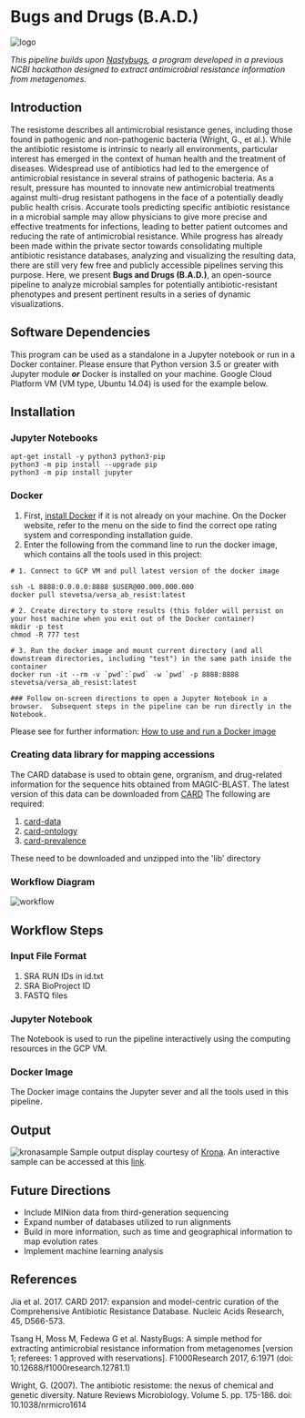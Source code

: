 # Bugs and Drugs (B.A.D.)
![logo](https://github.com/NCBI-Hackathons/Versa_AB_Resist/blob/master/bad%20logo%20w%20text.jpg "logo")

*This pipeline builds upon [Nastybugs](https://github.com/NCBI-Hackathons/MetagenomicAntibioticResistance), a program developed in a previous NCBI hackathon designed to extract antimicrobial resistance information from metagenomes.*

## Introduction

The resistome describes all antimicrobial resistance genes, including those found in pathogenic and non-pathogenic bacteria (Wright, G., et al.). While the antibiotic resistome is intrinsic to nearly all environments, particular interest has emerged in the context of human health and the treatment of diseases. Widespread use of antibiotics had led to the emergence of antimicrobial resistance in several strains of pathogenic bacteria. As a result, pressure has mounted to innovate new antimicrobial treatments against multi-drug resistant pathogens in the face of a potentially deadly public health crisis. Accurate tools predicting specific antibiotic resistance in a microbial sample may allow physicians to give more precise and effective treatments for infections, leading to better patient outcomes and reducing the rate of antimicrobial resistance. While progress has already been made within the private sector towards consolidating multiple antibiotic resistance databases, analyzing and visualizing the resulting data, there are still very few free and publicly accessible pipelines serving this purpose. Here, we present **Bugs and Drugs (B.A.D.)**, an open-source pipeline to analyze microbial samples for potentially antibiotic-resistant phenotypes and present pertinent results in a series of dynamic visualizations. 

## Software Dependencies
This program can be used as a standalone in a Jupyter notebook or run in a Docker container. Please ensure that Python version 3.5 or greater with Jupyter module  _**or**_ Docker is installed on your machine.
Google Cloud Platform VM (VM type, Ubuntu 14.04) is used for the example below.   

## Installation
### Jupyter Notebooks
```
apt-get install -y python3 python3-pip
python3 -m pip install --upgrade pip
python3 -m pip install jupyter 
```
### Docker
1. First, [install Docker](https://docs.docker.com/install/) if it is not already on your machine. On the Docker website, refer to the menu on the side to find the correct ope
rating system and corresponding installation guide.
2. Enter the following from the command line to run the docker image, which contains all the tools used in this project:
```
# 1. Connect to GCP VM and pull latest version of the docker image

ssh -L 8888:0.0.0.0:8888 $USER@00.000.000.000
docker pull stevetsa/versa_ab_resist:latest

# 2. Create directory to store results (this folder will persist on your host machine when you exit out of the Docker container)
mkdir -p test
chmod -R 777 test

# 3. Run the docker image and mount current directory (and all downstream directories, including "test") in the same path inside the container
docker run -it --rm -v `pwd`:`pwd` -w `pwd` -p 8888:8888 stevetsa/versa_ab_resist:latest

### Follow on-screen directions to open a Jupyter Notebook in a browser.  Subsequent steps in the pipeline can be run directly in the Notebook.   
```
Please see for further information: [How to use and run a Docker image](https://github.com/NCBI-Hackathons/Cancer_Epitopes_CSHL/blob/master/doc/Docker.md)

### Creating data library for mapping accessions 
The CARD database is used to obtain gene, orgranism, and drug-related information for the sequence hits obtained from MAGIC-BLAST. The latest version of this data can be downloaded from [CARD](https://card.mcmaster.ca/download)
The following are required: 
1. [card-data](https://card.mcmaster.ca/download/0/broadstreet-v2.0.2.tar.gz)
2. [card-ontology](https://card.mcmaster.ca/download/5/ontology-v2.0.2.tar.gz)
3. [card-prevalence](https://card.mcmaster.ca/download/6/prevalence-v3.0.1.tar.gz)

These need to be downloaded and unzipped into the 'lib' directory 

### Workflow Diagram
![workflow](https://github.com/NCBI-Hackathons/Versa_AB_Resist/blob/master/workflow2.png "Workflow")

## Workflow Steps
### Input File Format

1. SRA RUN IDs in id.txt   
2. SRA BioProject ID  
3. FASTQ files  

### Jupyter Notebook

The Notebook is used to run the pipeline interactively using the computing resources in the GCP VM.  

### Docker Image

The Docker image contains the Jupyter sever and all the tools used in this pipeline.

## Output

![kronasample](https://github.com/NCBI-Hackathons/Versa_AB_Resist/blob/master/krona%20sample.png "Kronasample")
Sample output display courtesy of [Krona](https://github.com/marbl/Krona/wiki).
An interactive sample can be accessed at this [link](http://marbl.github.io/Krona/examples/phymmbl.krona.html?collapse=false&color=true&key=false).

## Future Directions
* Include MINion data from third-generation sequencing
* Expand number of databases utilized to run alignments
* Build in more information, such as time and geographical information to map evolution rates
* Implement machine learning analysis

## References
Jia et al. 2017. CARD 2017: expansion and model-centric curation of the Comprehensive Antibiotic Resistance Database. Nucleic Acids Research, 45, D566-573.

Tsang H, Moss M, Fedewa G et al. NastyBugs: A simple method for extracting antimicrobial resistance information from metagenomes [version 1; referees: 1 approved with reservations]. F1000Research 2017, 6:1971
(doi: 10.12688/f1000research.12781.1)

Wright, G. (2007). The antibiotic resistome: the nexus of chemical and genetic diversity. Nature Reviews Microbiology. Volume 5. pp. 175-186. doi: 10.1038/nrmicro1614
